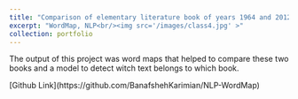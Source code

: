 ```yaml
---
title: "Comparison of elementary literature book of years 1964 and 2012"
excerpt: "WordMap, NLP<br/><img src='/images/class4.jpg' >"
collection: portfolio
---
```

<p align="justify"> The output of this project was word maps that helped to compare these two books and a model to detect witch text belongs to which book. </p>
[Github Link](https://github.com/BanafshehKarimian/NLP-WordMap)